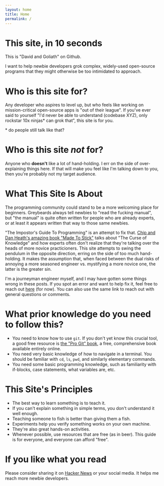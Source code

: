```yaml
---
layout: home
title: Home
permalink: /
---
```


# This site, in 10 seconds

This is "David and Goliath" on Github.

I want to help newbie developers grok complex, widely-used open-source programs that they might otherwise be too intimidated to approach.

# Who is this site for?

Any developer who aspires to level up, but who feels like working on mission-critical open-source apps is "out of their league".  If you've ever said to yourself "I'd never be able to understand (codebase XYZ), only rockstar 10x ninjas* can grok that", this site is for you.

\* do people still talk like that?

# Who is this site *not* for?

Anyone who **doesn't** like a lot of hand-holding.  I err on the side of over-explaining things here.  If that will make you feel like I'm talking down to you, then you're probably not my target audience.

# What This Site Is About

The programming community could stand to be a more welcoming place for beginners.  Greybeards always tell newbies to "read the fucking manual", but "the manual" is quite often written for people who are already experts, or at least it appears written that way to those same newbies.

"The Impostor's Guide To Programming" is an attempt to fix that.  [Chip and Dan Heath's amazing book "Made To Stick"](https://www.amazon.com/Made-Stick-Ideas-Survive-Others-ebook/dp/B000N2HCKQ/) talks about "The Curse of Knowledge" and how experts often don't realize that they're talking over the heads of more novice practicioners.  This site attempts to swing the pendulum in the opposite direction, erring on the side of too much hand-holding.  It makes the assumption that, when faced between the dual risks of annoying a more seasoned engineer vs. mystifying a more novice one, the latter is the greater sin.

I'm a journeyman engineer myself, and I may have gotten some things wrong in these posts.  If you spot an error and want to help fix it, feel free to reach out [here](https://twitter.com/impostorsguides) (for now).  You can also use the same link to reach out with general questions or comments.

# What prior knowledge do you need to follow this?

 - You need to know how to use `git`.  If you don't yet know this crucial tool, a good free resource is [the "Pro Git" book](https://git-scm.com/book/en/v2), a free, comprehensive book available entirely online.
 - You need very basic knowledge of how to navigate in a terminal.  You should be familiar with `cd`, `ls`, `pwd`, and similarly elementary commands.
 - You need some basic programming knowledge, such as familiarity with if-blocks, case statements, what variables are, etc.

# This Site's Principles

 - The best way to learn something is to teach it.
 - If you can't explain something in simple terms, you don't understand it well enough.
 - Teaching someone to fish is better than giving them a fish.
 - Experiments help you verify something works on your own machine.
 - They're also great hands-on activities.
 - Whenever possible, use resources that are free (as in beer).  This guide is for everyone, and everyone can afford "free".

# If you like what you read

Please consider sharing it on [Hacker News](https://news.ycombinator.com/) or your social media.  It helps me reach more newbie developers.
